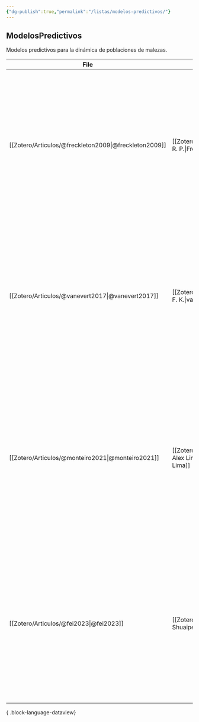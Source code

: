 ```yaml
---
{"dg-publish":true,"permalink":"/listas/modelos-predictivos/"}
---
```



## ModelosPredictivos
Modelos predictivos para la dinámica de poblaciones de malezas.

| File                                                     | Autor                                                          | año  | Referencia                                                                                                                                                                                                      | Notas                                                                                                                                                                                                                                                                                                                                         |
| -------------------------------------------------------- | -------------------------------------------------------------- | ---- | --------------------------------------------------------------------------------------------------------------------------------------------------------------------------------------------------------------- | --------------------------------------------------------------------------------------------------------------------------------------------------------------------------------------------------------------------------------------------------------------------------------------------------------------------------------------------- |
| [[Zotero/Articulos/@freckleton2009\|@freckleton2009]] | [[Zotero/Autores/Freckleton, R. P.\|Freckleton, R. P.]]     | 2009 | Freckleton RP & Stephens PA (2009). Predictive models of weed population dynamics. Weed Research **49**, 225–232.                                                                                               | El artículo explora modelos predictivos de la dinámica de poblaciones de malezas. Se discuten diversas aproximaciones matemáticas y estadísticas para modelar el crecimiento y dispersión de malezas, con el fin de mejorar las estrategias de manejo a largo plazo ([Freckleton y Stephens, 2009](zotero://select/library/items/NPL7B7A8)).  |
| [[Zotero/Articulos/@vanevert2017\|@vanevert2017]]     | [[Zotero/Autores/van Evert, F. K.\|van Evert, F. K.]]       | 2017 | Evert FK van, Fountas S, Jakovetic D, Crnojevic V, Travlos I & Kempenaar C (2017). Big Data for weed control and crop protection. Weed Research **57**, 218–233.                                                | Este artículo analiza cómo el Big Data puede mejorar el control de malezas y la protección de cultivos. Se destacan las técnicas de análisis de datos y su aplicación en la agricultura de precisión, mejorando la toma de decisiones y la eficiencia en el manejo de malezas ([Evert et al., 2017](zotero://select/library/items/2M2EWB5V)). |
| [[Zotero/Articulos/@monteiro2021\|@monteiro2021]]     | [[Zotero/Autores/Monteiro, Alex Lima\|Monteiro, Alex Lima]] | 2021 | Monteiro AL, Freitas Souza M de, Lins HA _et al._ (2021). A new alternative to determine weed control in agricultural systems based on artificial neural networks (ANNs). Field Crops Research **263**, 108075. | Uso de redes neuronales para estimar el momento ideal para el control de malezas en cultivos, mejorando la precisión y eficacia del manejo de la competencia entre cultivos y malezas ([Monteiro et al., 2021](zotero://select/library/items/JCHSMVLK)).                                                                                      |
| [[Zotero/Articulos/@fei2023\|@fei2023]]               | [[Zotero/Autores/Fei, Shuaipeng\|Fei, Shuaipeng]]           | 2023 | Fei S, Hassan MA, Xiao Y _et al._ (2023). UAV-based multi-sensor data fusion and machine learning algorithm for yield prediction in wheat. Precision Agriculture **24**, 187–212.                               | Implementa algoritmos de aprendizaje automático para la predicción de rendimiento en trigo usando datos de múltiples sensores de UAV, mostrando que la fusión de datos multiesensor mejora significativamente la precisión de la predicción ([Fei et al., 2023](zotero://select/library/items/J9L4F94M)).                                     |

{ .block-language-dataview}
